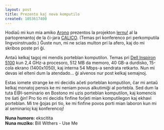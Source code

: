 ```yaml
---
layout: post
title: Prezento kaj nova komputilo
created: 1053617400
---
```

Hodiaŭ mi kun mia amiko [Arono](http://www.xonus.com/) prezentos la projekton [lernu!](http://www.lernu.net/) al la partoprenantoj de la ĉi-jara [CALICO](http://calico1.modlang.swt.edu/index.html).  (Temas pri konferenco pri perkomputila lingvoinstruado.)  Ĝuste nun, mi ne scias multon pri la afero, kaj do mi skribos poste pri ĝi.

Antaŭ kelkaj tagoj mi mendis porteblan komputilon.  Temas pri [Dell Inspiron 5100](http://www.dell.com/ca/en/dhs/products/model_inspn_inspn_5100.htm) kun 2,4 GHz-a procesoro, 512 MB da memoro, 40 GB-a durdisko, 15-cola ekrano (1400x1050), kaj interna 54 Mbps-a sendrata retkarto.  Nun mi devas iel elteni dum la atendado... ĝi alvenos nur post kelkaj semajnoj.

Estas iomete strange ke mi decidis aĉeti porteblan komputilon, ĉar mi antaŭ kelkaj monatoj pensis ke mi neniam povus alkutimiĝi al portebla.  Sed dum la tuta E@I-seminario en Bostono mi uzis porteblan komputilon, kaj komencis tre ŝati ĝin!  Pro tio mi decidis finfine forĵeti mian komputilegon kaj ekhavi porteblan.  Mi tre ĝojas pri tio, ke mi finfine povos porti mian laboron kun mi al seminarioj kaj konferencoj!

**Nuna humoro:** ekscitita  
**Nuna muziko:** Bill Withers - Use Me

